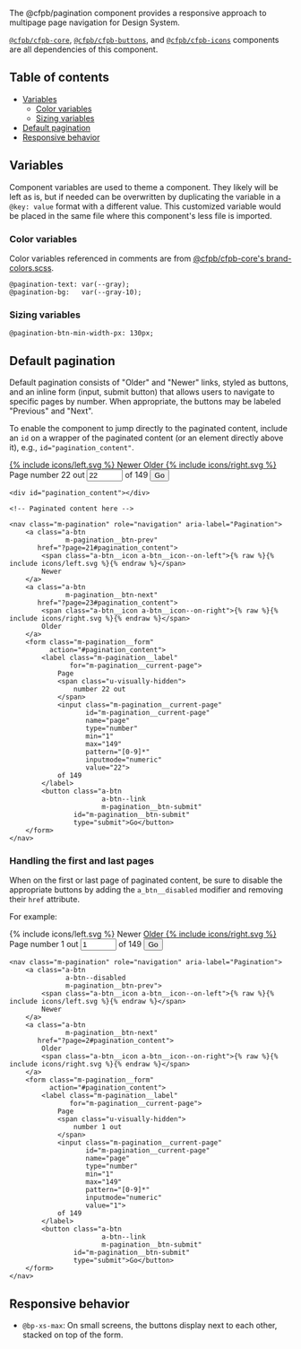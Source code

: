 The @cfpb/pagination component provides a responsive approach to multipage page
navigation for Design System.

[`@cfpb/cfpb-core`](../core),
[`@cfpb/cfpb-buttons`](../buttons), and
[`@cfpb/cfpb-icons`](../icons)
components are all dependencies of this component.

## Table of contents

- [Variables](#variables)
  - [Color variables](#color-variables)
  - [Sizing variables](#sizing-variables)
- [Default pagination](#default-pagination)
- [Responsive behavior](#responsive-behavior)

## Variables

Component variables are used to theme a component.
They likely will be left as is, but if needed can be overwritten by duplicating
the variable in a `@key: value` format with a different value.
This customized variable would be placed in the same file
where this component's less file is imported.

### Color variables

Color variables referenced in comments are from [@cfpb/cfpb-core's brand-colors.scss](https://github.com/cfpb/design-system/blob/main/packages/cfpb-core/src/brand-colors.scss).

```
@pagination-text: var(--gray);
@pagination-bg:   var(--gray-10);
```

### Sizing variables

```
@pagination-btn-min-width-px: 130px;
```

## Default pagination

Default pagination consists of "Older" and "Newer" links, styled as buttons,
and an inline form (input, submit button) that allows users to navigate to
specific pages by number.
When appropriate, the buttons may be labeled "Previous" and "Next".

To enable the component to jump directly to the paginated content,
include an `id` on a wrapper of the paginated content
(or an element directly above it), e.g., `id="pagination_content"`.

<div id="pagination_content"></div>

<!-- Paginated content here -->

<nav class="m-pagination" role="navigation" aria-label="Pagination">
    <a class="a-btn
              m-pagination__btn-prev"
       href="?page=21#pagination_content">
        <span class="a-btn__icon a-btn__icon--on-left">{% include icons/left.svg %}</span>
        Newer
    </a>
    <a class="a-btn
              m-pagination__btn-next"
       href="?page=23#pagination_content">
        Older
        <span class="a-btn__icon a-btn__icon--on-right">{% include icons/right.svg %}</span>
    </a>
    <form class="m-pagination__form"
          action="#pagination_content">
        <label class="m-pagination__label"
               for="m-pagination__current-page">
            Page
            <span class="u-visually-hidden">
                number 22 out
            </span>
            <input class="m-pagination__current-page"
                   id="m-pagination__current-page"
                   name="page"
                   type="number"
                   min="1"
                   max="149"
                   pattern="[0-9]*"
                   inputmode="numeric"
                   value="22">
            of 149
        </label>
        <button class="a-btn
                       a-btn--link
                       m-pagination__btn-submit"
                id="m-pagination__btn-submit"
                type="submit">Go</button>
    </form>
</nav>

```
<div id="pagination_content"></div>

<!-- Paginated content here -->

<nav class="m-pagination" role="navigation" aria-label="Pagination">
    <a class="a-btn
              m-pagination__btn-prev"
       href="?page=21#pagination_content">
        <span class="a-btn__icon a-btn__icon--on-left">{% raw %}{% include icons/left.svg %}{% endraw %}</span>
        Newer
    </a>
    <a class="a-btn
              m-pagination__btn-next"
       href="?page=23#pagination_content">
        <span class="a-btn__icon a-btn__icon--on-right">{% raw %}{% include icons/right.svg %}{% endraw %}</span>
        Older
    </a>
    <form class="m-pagination__form"
          action="#pagination_content">
        <label class="m-pagination__label"
               for="m-pagination__current-page">
            Page
            <span class="u-visually-hidden">
                number 22 out
            </span>
            <input class="m-pagination__current-page"
                   id="m-pagination__current-page"
                   name="page"
                   type="number"
                   min="1"
                   max="149"
                   pattern="[0-9]*"
                   inputmode="numeric"
                   value="22">
            of 149
        </label>
        <button class="a-btn
                       a-btn--link
                       m-pagination__btn-submit"
                id="m-pagination__btn-submit"
                type="submit">Go</button>
    </form>
</nav>
```

### Handling the first and last pages

When on the first or last page of paginated content,
be sure to disable the appropriate buttons
by adding the `a_btn__disabled` modifier
and removing their `href` attribute.

For example:

<nav class="m-pagination" role="navigation" aria-label="Pagination">
    <a class="a-btn
              a-btn--disabled
              m-pagination__btn-prev">
        <span class="a-btn__icon a-btn__icon--on-left">{% include icons/left.svg %}</span>
        Newer
    </a>
    <a class="a-btn
              m-pagination__btn-next"
       href="?page=2#pagination_content">
        Older
        <span class="a-btn__icon a-btn__icon--on-right">{% include icons/right.svg %}</span>
    </a>
    <form class="m-pagination__form"
          action="#pagination_content">
        <label class="m-pagination__label"
               for="m-pagination__current-page">
            Page
            <span class="u-visually-hidden">
                number 1 out
            </span>
            <input class="m-pagination__current-page"
                   id="m-pagination__current-page"
                   name="page"
                   type="number"
                   min="1"
                   max="149"
                   pattern="[0-9]*"
                   inputmode="numeric"
                   value="1">
            of 149
        </label>
        <button class="a-btn
                       a-btn--link
                       m-pagination__btn-submit"
                id="m-pagination__btn-submit"
                type="submit">Go</button>
    </form>
</nav>

```
<nav class="m-pagination" role="navigation" aria-label="Pagination">
    <a class="a-btn
              a-btn--disabled
              m-pagination__btn-prev">
        <span class="a-btn__icon a-btn__icon--on-left">{% raw %}{% include icons/left.svg %}{% endraw %}</span>
        Newer
    </a>
    <a class="a-btn
              m-pagination__btn-next"
       href="?page=2#pagination_content">
        Older
        <span class="a-btn__icon a-btn__icon--on-right">{% raw %}{% include icons/right.svg %}{% endraw %}</span>
    </a>
    <form class="m-pagination__form"
          action="#pagination_content">
        <label class="m-pagination__label"
               for="m-pagination__current-page">
            Page
            <span class="u-visually-hidden">
                number 1 out
            </span>
            <input class="m-pagination__current-page"
                   id="m-pagination__current-page"
                   name="page"
                   type="number"
                   min="1"
                   max="149"
                   pattern="[0-9]*"
                   inputmode="numeric"
                   value="1">
            of 149
        </label>
        <button class="a-btn
                       a-btn--link
                       m-pagination__btn-submit"
                id="m-pagination__btn-submit"
                type="submit">Go</button>
    </form>
</nav>
```

## Responsive behavior

- `@bp-xs-max`: On small screens, the buttons display next to each
  other, stacked on top of the form.
